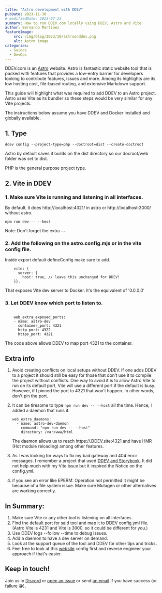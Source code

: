 ```yaml
---
title: "Astro development with DDEV"
pubDate: 2023-11-30
# modifiedDate: 2023-07-23
summary: How to run DDEV.com locally using DDEV, Astro and Vite
author: Bernardo Martinez
featureImage:
    src: /img/blog/2023/10/astroonddev.png
    alt: Astro image
categories:
  - Guides
  - DevOps
---
```


DDEV.com is an [Astro](https://astro.build/) website. Astro is fantastic static website tool that is packed with features that provides a low-entry barrier for developers looking to contribute features, issues and more. Among its highlights are its low hosting cost, file-based routing, and extensive Markdown support.

This guide will highlight what was required to add DDEV to an Astro project. Astro uses Vite as its bundler so these steps would be very similar for any Vite projects.

The instructions below assume you have DDEV and Docker installed and globally available.

## 1. Type

```
ddev config --project-type=php --doctroot=dist --create-doctroot
```

Astro by default saves it builds on the dist directory so our docroot/web folder was set to dist.

PHP is the general purpose project type.

## 2. Vite in DDEV

### 1. Make sure Vite is running and listening in all interfaces. 
By default, it does http://localhost:4321/ in astro or http://localhost:3000/ without astro.

```
npm run dev -- --host
```

Note: Don't forget the extra `--`.

### 2. Add the following on the astro.config.mjs or in the vite config file. 

Inside export default defineConfig make sure to add.

```
    vite: {
      server: {
        host: true, // leave this unchanged for DDEV!
    }},
```

That exposes Vite dev server to Docker. It's the equivalent of '0.0.0.0'

### 3. Let DDEV know which port to listen to.

```

    web_extra_exposed_ports:
    - name: astro-dev
      container_port: 4321
      http_port: 4322
      https_port: 4321
```

The code above allows DDEV to map port 4321 to the container.

## Extra info


1. Avoid creating conflicts on local setups without DDEV. If one adds DDEV to a project it should still be easy for those that don't use it to compile the project without conflicts. One way to avoid it is to allow Astro Vite to run on its default port, Vite will use a different port if the default is busy. However, if I pinned the port to 4321 that won't happen. In other words, don't pin the port.


2. It can be tiresome to type `npm run dev -- --host` all the time. Hence, I added a daemon that runs it.

    ```
    web_extra_daemons:
      - name: astro-dev-daemon
        command: "npm run dev -- --host"
        directory: /var/www/html

    ```

    The daemon allows us to reach https://<projectname>.DDEV.site:4321 and have HMR (Hot module reloading) among other features.

3. As I was looking for ways to fix my bad gateway and 404 error messages. I remember a project that used [DDEV and Storybook](https://github.com/cosmicdreams/drupal-storybook/blob/main/.DDEV/config.yaml). It did not help much with my Vite issue but it inspired the Notice on the config.yml.

4. if you see an error like EPERM: Operation not permitted it might be because of a file system issue. Make sure Mutagen or other alternatives are working correctly. 

## In Summary:

1. Make sure Vite or any other tool is listening on all interfaces.
2. Find the default port for said tool and map it to DDEV config.yml file. 
  (Astro Vite is 4231 and Vite is 3000, so it could be different for you.)
3. Use DDEV logs --follow --time to debug issues.
4. Add a daemon to have a dev server on demand.
5. Look at the support queue of the tool and DDEV for other tips and tricks.
6. Feel free to look at this [website](https://github.com/ddev/ddev.com/blob/main/.ddev/config.yaml) config first and reverse engineer your approach if that's easier.


## Keep in touch!

  Join us in [Discord](https://discord.gg/hCZFfAMc5k) or [open an issue](https://github.com/DDEV/DDEV/issues) or send [an email](mailto:support%40DDEV.com) if you have success (or failure 😀).
